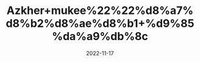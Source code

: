 ---
title: 'Azkher+mukee%22%22%d8%a7%d8%b2%d8%ae%d8%b1+%d9%85%da%a9%db%8c'
date: '2022-11-17' 
metatag: '' 
inventory: '0' 
draft: false 
# meta description 
shortDescripton: ''
description: 'Herbs+%d8%ac%da%91%db%8c+%d8%a8%d9%88%d9%b9%db%8c'
longdescription: ''
tags: ''
brand: ''
subCategory: ''
unit: '10 gm-Pk'
sellCount: '0'
featured: True
# product Price
price: '20.0'
# Product Short Description
shortDescription: ''
productID: '686C58C6-3C49-ED11-996A-005056B3A416'
type: 'products'
category: 'Herbs+%d8%ac%da%91%db%8c+%d8%a8%d9%88%d9%b9%db%8c' 
thumnailproduct: 'https://eraconnect.blob.core.windows.net/product-images/aminsaddiquidawakhana/a2b039d3-bebb-4794-810b-fa9dae869636.webp' 
images:
  - image: 'https://eraconnect.blob.core.windows.net/product-images/aminsaddiquidawakhana/a2b039d3-bebb-4794-810b-fa9dae869636.webp'  
Variants:
---